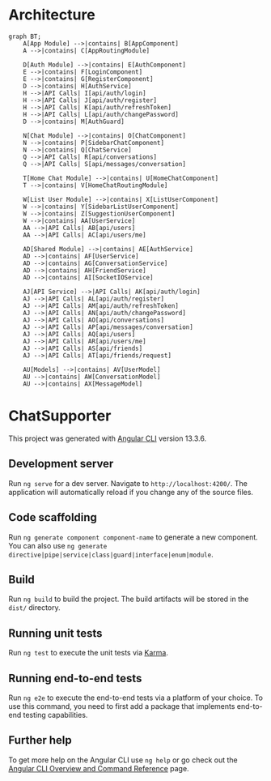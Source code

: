 # Architecture
```mermaid
graph BT;
    A[App Module] -->|contains| B[AppComponent]
    A -->|contains| C[AppRoutingModule]

    D[Auth Module] -->|contains| E[AuthComponent]
    E -->|contains| F[LoginComponent]
    E -->|contains| G[RegisterComponent]
    D -->|contains| H[AuthService]
    H -->|API Calls| I[api/auth/login]
    H -->|API Calls| J[api/auth/register]
    H -->|API Calls| K[api/auth/refreshToken]
    H -->|API Calls| L[api/auth/changePassword]
    D -->|contains| M[AuthGuard]

    N[Chat Module] -->|contains| O[ChatComponent]
    N -->|contains| P[SidebarChatComponent]
    N -->|contains| Q[ChatService]
    Q -->|API Calls| R[api/conversations]
    Q -->|API Calls| S[api/messages/conversation]

    T[Home Chat Module] -->|contains| U[HomeChatComponent]
    T -->|contains| V[HomeChatRoutingModule]

    W[List User Module] -->|contains| X[ListUserComponent]
    W -->|contains| Y[SidebarListUserComponent]
    W -->|contains| Z[SuggestionUserComponent]
    W -->|contains| AA[UserService]
    AA -->|API Calls| AB[api/users]
    AA -->|API Calls| AC[api/users/me]

    AD[Shared Module] -->|contains| AE[AuthService]
    AD -->|contains| AF[UserService]
    AD -->|contains| AG[ConversationService]
    AD -->|contains| AH[FriendService]
    AD -->|contains| AI[SocketIOService]

    AJ[API Service] -->|API Calls| AK[api/auth/login]
    AJ -->|API Calls| AL[api/auth/register]
    AJ -->|API Calls| AM[api/auth/refreshToken]
    AJ -->|API Calls| AN[api/auth/changePassword]
    AJ -->|API Calls| AO[api/conversations]
    AJ -->|API Calls| AP[api/messages/conversation]
    AJ -->|API Calls| AQ[api/users]
    AJ -->|API Calls| AR[api/users/me]
    AJ -->|API Calls| AS[api/friends]
    AJ -->|API Calls| AT[api/friends/request]

    AU[Models] -->|contains| AV[UserModel]
    AU -->|contains| AW[ConversationModel]
    AU -->|contains| AX[MessageModel]

```

# ChatSupporter
This project was generated with [Angular CLI](https://github.com/angular/angular-cli) version 13.3.6.

## Development server

Run `ng serve` for a dev server. Navigate to `http://localhost:4200/`. The application will automatically reload if you change any of the source files.

## Code scaffolding

Run `ng generate component component-name` to generate a new component. You can also use `ng generate directive|pipe|service|class|guard|interface|enum|module`.

## Build

Run `ng build` to build the project. The build artifacts will be stored in the `dist/` directory.

## Running unit tests

Run `ng test` to execute the unit tests via [Karma](https://karma-runner.github.io).

## Running end-to-end tests

Run `ng e2e` to execute the end-to-end tests via a platform of your choice. To use this command, you need to first add a package that implements end-to-end testing capabilities.

## Further help

To get more help on the Angular CLI use `ng help` or go check out the [Angular CLI Overview and Command Reference](https://angular.io/cli) page.
